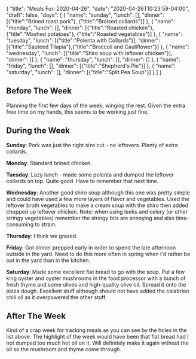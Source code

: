 {
    "title": "Meals For: 2020-04-26",
    "date": "2020-04-26T10:23:59-04:00",
    "draft": false,
    "days": [
        {
            "name": "sunday",
            "lunch": [],
            "dinner": [{"title":"Brined roast pork"}, {"title":"Braised collards"}]
        },
        {
            "name": "monday",
            "lunch": [],
            "dinner": [{"title":"Roasted chicken"}, {"title":"Mashed potatoes"}, {"title":"Roasted vegetables"}]
        },
        {
            "name": "tuesday",
            "lunch": [{"title":"Polenta with Collards"}],
            "dinner": [{"title":"Sauteed Tilapia"},{"title":"Broccoli and Cauliflower"}]
        },
        {
            "name": "wednesday",
            "lunch": [{"title":"Shiro soup with leftover chicken"}],
            "dinner": []
        },
        {
            "name": "thursday",
            "lunch": [],
            "dinner": []
        },
        {
            "name": "friday",
            "lunch": [],
            "dinner": [{"title":"Shepherd's Pie"}]
        },
        {
            "name": "saturday",
            "lunch": [],
            "dinner": [{"title":"Split Pea Soup"}]
        }
    ]
}

## Before The Week

Planning the first few days of the week; winging the rest. Given the extra free time on my hands, this seems to be working just fine. 


## During the Week

**Sunday**: Pork was just the right size cut - no leftovers. Plenty of extra collards.

**Monday**: Standard brined chicken.

**Tuesday**: Lazy lunch - made some polenta and dumped the leftover collards on top. Quite good. Have to remember that next time.

**Wednesday**: Another good shiro soup although this one was pretty simple and could have used a few more layers of flavor and vegetables. Used the leftover broth vegetables to make a cream soup with the shiro then added chopped up leftover chicken. Note: when using leeks and celery (or other stringy vegetables) remember the stringy bits are annoying and also time-consuming to strain. 

**Thursday**: I think we grazed.

**Friday**: Got dinner prepped early in order to spend the late afternoon outside in the yard. Need to do this more often in spring when I'd rather be out in the yard than in the kitchen.

**Saturday**: Made some excellent flat bread to go with the soup. Put a few king oyster and oyster mushrooms in the food processor with a bunch of fresh thyme and some olives and high-quality olive oil. Spread it onto the pizza dough. Excellent stuff although should not have added the calabrian chili oil as it overpowered the other stuff.


## After The Week

Kind of a crap week for tracking meals as you can see by the holes in the list above. The highlight of the week would have been that flat bread had I not dumped too much hot oil on it. Will definitely make it again without the oil so the mushroom and thyme come through.